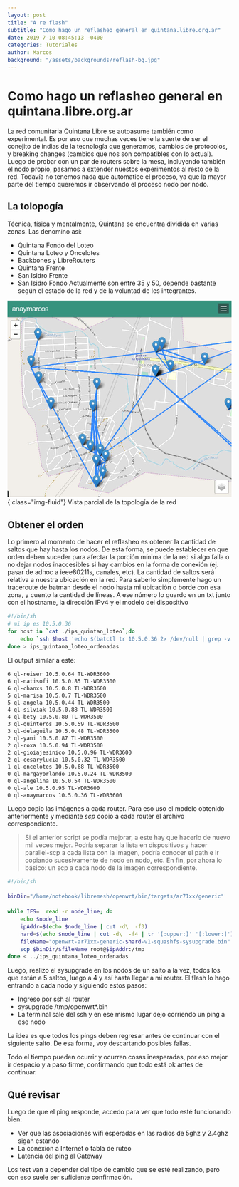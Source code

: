 ```yaml
---
layout: post
title: "A re flash"
subtitle: "Como hago un reflasheo general en quintana.libre.org.ar"
date: 2019-7-10 08:45:13 -0400
categories: Tutoriales
author: Marcos
background: "/assets/backgrounds/reflash-bg.jpg"
---
```


# Como hago un reflasheo general en quintana.libre.org.ar

La red comunitaria Quintana Libre se autoasume también como experimental. Es por eso que muchas veces tiene la suerte de ser el conejito de indias de la tecnología que generamos, cambios de protocolos,  y breaking changes (cambios que nos son compatibles con lo actual).
Luego de probar con un par de routers sobre la mesa, incluyendo también el nodo propio, pasamos a extender nuestos experimentos al resto de la red.
Todavía no tenemos nada que automatice el proceso, ya que la mayor parte del tiempo queremos ir observando el proceso nodo por nodo. 

## La tolopogía
Técnica, física y mentalmente, Quintana se encuentra dividida en varias zonas. Las denomino así:
* Quintana Fondo del Loteo 
* Quintana Loteo y Oncelotes
* Backbones y LibreRouters
* Quintana Frente
* San Isidro Frente
* San Isidro Fondo
Actualmente son entre 35 y 50, depende bastante según el estado de la red y de la voluntad de les integrantes.

![QuintanaLibre](/assets/posts/reflash-01.jpg){:class="img-fluid"}
<span class="caption text-muted">Vista parcial de la topología de la red</span>

## Obtener el orden
Lo primero al momento de hacer el reflasheo es obtener la cantidad de saltos que hay hasta los nodos. De esta forma, se puede establecer en que orden deben suceder para afectar la porción mínima de la red si algo falla o no dejar nodos inaccesibles si hay cambios en la forma de conexión (ej. pasar de adhoc a ieee80211s, canales, etc).
La cantidad de saltos será relativa a nuestra ubicación en la red. Para saberlo simplemente hago un traceroute de batman desde el nodo hasta mi ubicación o borde con esa zona, y cuento la cantidad de líneas.
A ese número lo guardo en un txt junto con el hostname, la dirección IPv4 y el modelo del dispositivo

```bash
#!/bin/sh
# mi ip es 10.5.0.36
for host in `cat ./ips_quintan_loteo`;do
    echo `ssh $host 'echo $(batctl tr 10.5.0.36 2> /dev/null | grep -v traceroute | wc -l) $HOSTNAME $(uci get network.lan.ipaddr) $(cat /etc/board.json |  jsonfilter -e "@.model.name" | cut -d" " -f2)'` | sort -r;
done > ips_quintana_loteo_ordenadas

```
El output similar a este:
```
6 ql-reiser 10.5.0.64 TL-WDR3600
6 ql-natisofi 10.5.0.85 TL-WDR3500
6 ql-chanxs 10.5.0.8 TL-WDR3600
5 ql-marisa 10.5.0.7 TL-WDR3500
5 ql-angela 10.5.0.44 TL-WDR3500
4 ql-silviak 10.5.0.88 TL-WDR3500
4 ql-bety 10.5.0.80 TL-WDR3500
3 ql-quinteros 10.5.0.59 TL-WDR3500
3 ql-delaguila 10.5.0.48 TL-WDR3500
2 ql-yani 10.5.0.87 TL-WDR3500
2 ql-roxa 10.5.0.94 TL-WDR3500
2 ql-gioiajesinico 10.5.0.96 TL-WDR3600
2 ql-cesarylucia 10.5.0.32 TL-WDR3500
1 ql-oncelotes 10.5.0.68 TL-WDR3500
0 ql-margayorlando 10.5.0.24 TL-WDR3500
0 ql-angelina 10.5.0.54 TL-WDR3500
0 ql-ale 10.5.0.95 TL-WDR3600
0 ql-anaymarcos 10.5.0.36 TL-WDR3600
```

Luego copio las imágenes a cada router. Para eso uso el modelo obtenido anteriormente y mediante *scp* copio a cada router el archivo correspondiente. 

> Si el anterior script se podía mejorar, a este hay que hacerlo de nuevo mil veces mejor. Podría separar la lista en dispositivos y hacer parallel-scp a cada lista con la imagen, podría conocer el path e ir copiando sucesivamente de nodo en nodo, etc. En fin, por ahora lo básico: un scp a cada nodo de la imagen correspondiente.

```bash
#!/bin/sh

binDir="/home/notebook/libremesh/openwrt/bin/targets/ar71xx/generic"

while IFS=  read -r node_line; do
    echo $node_line
    ipAddr=$(echo $node_line | cut -d\  -f3)
    hard=$(echo $node_line | cut -d\  -f4 | tr '[:upper:]' '[:lower:]')
    fileName="openwrt-ar71xx-generic-$hard-v1-squashfs-sysupgrade.bin"
    scp $binDir/$fileName root@$ipAddr:/tmp
done < ../ips_quintana_loteo_ordenadas
```

Luego, realizo el sysupgrade en los nodos de un salto a la vez, todos los que están a 5 saltos, luego a 4 y así hasta llegar a mi router.
El flash lo hago entrando a cada nodo y siguiendo estos pasos:
* Ingreso por ssh al router
* sysupgrade /tmp/openwrt*.bin 
* La terminal sale del ssh y en ese mismo lugar dejo corriendo un ping a ese nodo

La idea es que todos los pings deben regresar antes de continuar con el siguiente salto. De esa forma, voy descartando posibles fallas.

Todo el tiempo pueden ocurrir y ocurren cosas inesperadas, por eso mejor ir despacio y a paso firme, confirmando que todo está ok antes de continuar.

## Qué revisar
Luego de que el ping responde, accedo para ver que todo esté funcionando bien:

* Ver que las asociaciones wifi esperadas en las radios de 5ghz y 2.4ghz sigan estando
* La conexión a Internet o tabla de ruteo
* Latencia del ping al Gateway

Los test van a depender del tipo de cambio que se esté realizando, pero con eso suele ser suficiente confirmación.